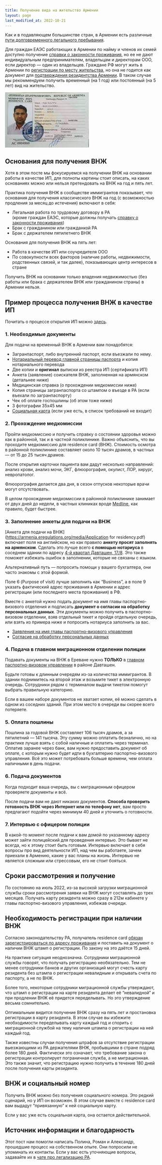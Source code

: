 ```yaml
---
title: Получение вида на жительство Армении
layout: page
last_modified_at: 2022-10-21
---
```


Как и в подавляющем большинстве стран, в Армении есть различные [пути долговременного легального пребывания](/migration).

Для граждан ЕАЭС работающих в Армении по найму и членов их семей доступно получение [справки о законности проживания](eaeu-cert),
но ее не дают индивидуальным предпринимателям, владельцам и директорам ООО, если директор — один из владельцев.
Граждане РФ могут жить в Армении по [регистрации по месту жительства](registration), но она не годится как документ для
[подтверждения резидентства Армении](proof-of-residence). В таком случае мы рекоммендуем получить
временный (на 1 год) или постоянный (на 5 лет) вид на жительство.

![Пример ВНЖ](/files/residence-card.jpg)

## Основания для получения ВНЖ

Хотя в этом посте мы фокусируемся на получении ВНЖ на основании работы в качестве ИП, для полноты картины стоит описать,
на каких основаниях можно или нельзя претендовать на ВНЖ на год и пять лет.

Практика получения ВНЖ в сообществе иммигрантов показывает, что основания для получения классического ВНЖ на год (с возможностью продления за месяц до истечения) включают в себя:

- Легальная работа по трудовому договору в РА<br> (кроме граждан ЕАЭС, которые должны получать [справку о законности проживания](eaeu-cert))
- Брак с гражданином или гражданкой РА
- Брак с держателем пятилетнего ВНЖ

Основания для получения ВНЖ на пять лет:

- Работа в качестве ИП или соучредителя ООО
- По совокупности всех факторов (наличие работы, недвижимости, родственных связей, и так далее), показывающих центр интересов в стране

Получить ВНЖ на основании только владения недвижимостью (без работы или брака с держателем ВНЖ или гражданином страны) в Армении нельзя.

## Пример процесса получения ВНЖ в качестве ИП

Почитать о процессе открытия ИП можно [здесь](/business/ip).

### 1. Необходимые документы

Для подачи на временный ВНЖ в Армении вам понадобятся:

- Загранпаспорт, либо внутренний паспорт, если въезжали по нему.
- [Нотариальный перевод главной страницы паспорта](passport-translation) и копия нотариального перевода
- Две копии и **оригинал** выписки из реестра ИП (сертификата ИП)
- Анкета (заявление) соискателя ВНЖ, заполненная на армянском (детальнее ниже)
- Медицинская справка (о прохождении медкомиссии ниже)
- Копия страницы загранпаспорта со штампом о въезде в РА (если въехали по загранпаспорту)
- Чек об оплате госпошлины (об этом тоже ниже)
- 3 фотографии 35х45 мм
- [Социальная карта](social-number) (если уже есть, в список требований не входит)

### 2. Прохождение медкомиссии

Пройти медкомиссию и получить справку о состоянии здоровья можно как в районной, так и в частной поликлинике. Важно
объяснить, что вы проходите медкомиссию для residence card (ВНЖ). Стоимость осмотра в районной поликлинике
составляет около 10 тысяч драмов, в частных — от 15 до 25 тысяч драмов.

После открытия карточки пациента вам дадут несколько направлений: анализ крови, анализ мочи, ЭКГ, флюорография, окулист,
ЛОР, хирург, невропатолог.

Флюорография делается два дня, в сезон отпусков некоторые врачи могут отсутствовать.

В целом прохождение медкомиссии в районной поликлинике занимает от двух дней до недели, в частных клиниках
вроде [Medline](https://www.medline.am/?l=ru), как правило, будет быстрее.

### 3. Заполнение анкеты для подачи на ВНЖ

[Анкета для подачи на ВНЖ](https://armenia.eregulations.org/media/Application for residency.pdf) включает поля на
английском, но как правило **анкету просят заполнять на армянском**. Сделать это лучше всего **с помощью нотариуса**
в соседнем здании по адресу [4-й квартал Давташен, 17/8](https://yandex.ru/maps/10262/yerevan/house/YE0Ycg5mSkMPQFpqfX5zcX9rYQ==/).
Это также поможет избежать ошибок в заполнении, которые не связаны с языком.

Альтернативный путь — попросить помощи у вашего бухгалтера, они часто знакомы с этой формой.

Поле 6 (Purpose of visit) лучше заполнить как “Business”, а в поле 9 указать фактический адрес проживания в Армении и
адрес регистрации (или последнего места проживания) в РФ.

Вместе с анкетой нужно подать документ на имя главы паспортно-визового отделения и подписать **документ о
согласии на обработку персональных данных**. Эти документы можно получить в паспортно-визовом отделении, взяв отдельный
тикет и пройдя отдельную очередь, или взять из примера ниже и попросить нотариуса заполнить за вас.

- [Заявления на имя главы паспортно-визового управления](/files/Cover_letter_for_RA_migration_service_head.jpg)
- [Согласие на обработку персональных данных](/files/Personal_data_usage_consent.jpg)

### 4. Подача в главном миграционном отделении полиции

Подавать документы на ВНЖ в Ереване нужно **ТОЛЬКО** в
[главном паспортно-визовом управлении](https://www.spyur.am/ru/companies/passport-and-visa-office/70112) в районе Давташен.

Будьте готовы к длинным очередям из-за количества иммигрантов. В здании поднимитесь на второй этаж и возьмите тикет
в электронную очередь. Сотрудники рядом с терминалом выдачи тикетом помогут выбрать правильную категорию.

Если в вашем наборе документов не хватает копии, её можно сделать в одном из соседних зданий. При этом место в
очереди вы скорее всего потеряете.

### 5. Оплата пошлины

Пошлина за годовой ВНЖ составляет 106 тысяч драмов, а за пятилетний — 141 тысяча. Эту сумму можно оплатить безналично,
но на практике лучше взять с собой наличные и оплатить через терминал. Оплатив заранее через банк, вам нужно предоставить
документ об оплате, с которым нужно будет идти в бухгалтерию паспортно-визового управления. Всё это может потребовать
больше времени, чем оплата наличными в день подачи.

### 6. Подача документов

Когда подходит ваша очередь, вы с миграционным офицером проверяете документы и всё.

После подачи вам не дают никаких документов. **Способа проверить готовность ВНЖ через Интернет или по телефону нет**,
вам просто предлагают подойти через минимум 40 дней и уточнить о готовности.

### 7. Интервью с офицером полиции

В какой-то момент после подачи к вам домой по указанному адресу может зайти полицейский для проведения интервью.
Это бывает не всегда, но к этому стоит быть готовым. Интервью включает в себя вопросы про вид деятельности ИП, над
чем вы работаете, зачем приехали в Армению, какие у вас планы на жизнь. Интервью не является сложным или стрессовым,
его не стоит бояться.

## Сроки рассмотрения и получение

По состоянию на июль 2022, из-за высокой загрузки миграционной службы сроки рассмотрения заявки на ВНЖ могут
составлять до трех месяцев. Получать карту резидента можно сразу в 212м кабинете у главы паспортно-визового управления,
избежав очереди.

## Необходимость регистрации при наличии ВНЖ

Согласно законодательству РА, получатель residence card [обязан зарегистрироваться по адресу проживания](registration) и
поставить на документ о наличии ВНЖ штамп о регистрации. По закону на это даётся 15 дней.

На практике ситуация неоднозначна. Сотрудники миграционной службы говорят, что получать регистрацию необязательно.
Тем не менее сотрудники банков и других организаций могут счесть карту резидента без штампа о регистрации невалидным и
открывать счета по паспорту, а не по ВНЖ.

Более того, некоторые сотрудники миграционной службы утверждают, что штамп о регистрации на карте резидента делает
её “невалидной” и при продлении ВНЖ её придется переделывать. Но это утверждение весьма сомнительно.

Оптимальным видится получение ВНЖ сразу на пять лет и простановка регистрации в карту резидента. В этом случае вы
избежите необходимости переделывать карту каждый год и спорить с миграционной службой на тему наличия штампа о
регистрации на ней каждый год.

Также известны случаи получения штрафов за отсутствие регистрации выезжающими из РА держателями ВНЖ, пробывшими в стране
подряд более 180 дней. Фактически это означает, что требование закона о регистрации контролирует пограничная служба,
а не миграционная. Это также значит, что регистрацию нужно получить в течение 180 дней после получения карты резидента.

## ВНЖ и социальный номер

Получить ВНЖ можно без получения социального номера. Это редкий сценарий, но у ИП он возможен. В этом случае вместе с
residence card вам выдадут “привязанную” к ней социальную карту.

Если у вас уже есть социальная карта, она остается действительной.

## Источник информации и благодарность

Этот пост нам помогли написать Полина, Роман и Александр, прошедшие процесс на собственном опыте. Они попросили не
упоминать их контакты. Если у вас есть уточняющие вопросы, задавайте их в
[чате про легализацию РА](https://t.me/am_banking_and_relocation_chat).
